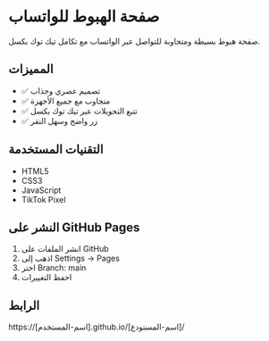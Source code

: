 # صفحة الهبوط للواتساب

صفحة هبوط بسيطة ومتجاوبة للتواصل عبر الواتساب مع تكامل تيك توك بكسل.

## المميزات

- ✅ تصميم عصري وجذاب
- ✅ متجاوب مع جميع الأجهزة
- ✅ تتبع التحويلات عبر تيك توك بكسل
- ✅ زر واضح وسهل النقر

## التقنيات المستخدمة

- HTML5
- CSS3
- JavaScript
- TikTok Pixel

## النشر على GitHub Pages

1. انشر الملفات على GitHub
2. اذهب إلى Settings → Pages
3. اختر Branch: main
4. احفظ التغييرات

## الرابط

https://[اسم-المستخدم].github.io/[اسم-المستودع]/
